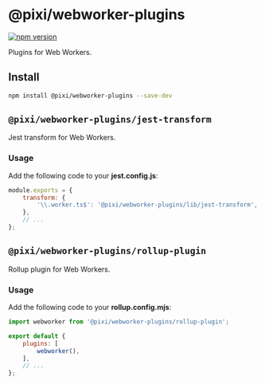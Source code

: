 # @pixi/webworker-plugins

[![npm version](https://badge.fury.io/js/@pixi%2Fwebworker-plugins.svg)](https://www.npmjs.com/package/@pixi/webworker-plugins)

Plugins for Web Workers.


## Install

```bash
npm install @pixi/webworker-plugins --save-dev
```


## `@pixi/webworker-plugins/jest-transform`

Jest transform for Web Workers.

### Usage

Add the following code to your **jest.config.js**:

```js
module.exports = {
    transform: {
        '\\.worker.ts$': '@pixi/webworker-plugins/lib/jest-transform',
    },
    // ...
};
```


## `@pixi/webworker-plugins/rollup-plugin`

Rollup plugin for Web Workers.

### Usage

Add the following code to your **rollup.config.mjs**:

```js
import webworker from '@pixi/webworker-plugins/rollup-plugin';

export default {
	plugins: [
        webworker(),
	],
    // ...
};
```
